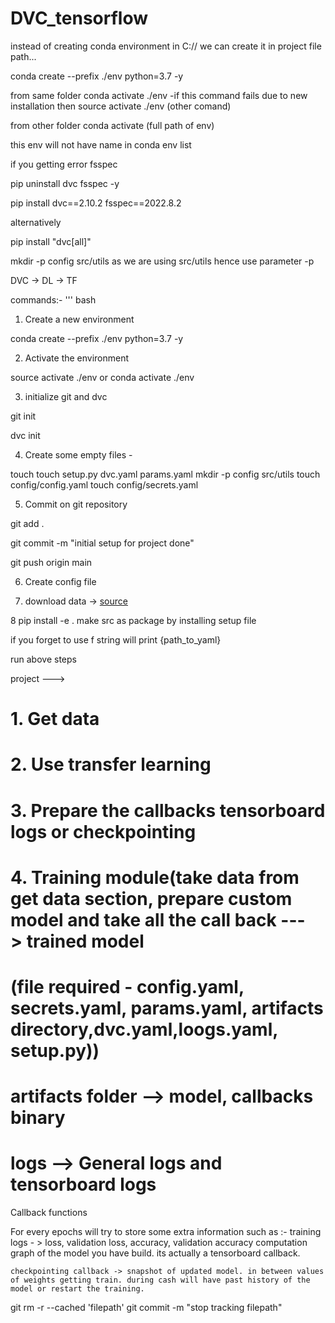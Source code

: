 # DVC_tensorflow

instead of creating conda environment in C:// we can create it in project file path...


conda create --prefix ./env python=3.7 -y

from same folder conda activate ./env -if this command fails due to new installation then source activate ./env (other comand)

from other folder conda activate (full path of env) 

this env will not have name in conda env list

if you getting error fsspec

pip uninstall dvc fsspec -y

pip install dvc==2.10.2 fsspec==2022.8.2

alternatively

pip install "dvc[all]"

mkdir -p config src/utils   as we are using src/utils hence use parameter -p


DVC -> DL -> TF 

commands:- 
''' bash

1. Create a new environment

conda create --prefix ./env python=3.7 -y

2. Activate the environment

source activate ./env or conda activate ./env

3. initialize git and dvc

git init

dvc init

4. Create some empty files -

touch 
touch setup.py dvc.yaml params.yaml
mkdir -p config src/utils
touch config/config.yaml
touch config/secrets.yaml

5. Commit on git repository 

git add .

git commit -m "initial setup for project done"

git push origin main

6. Create config file

7. download data -> [source](https://drive.google.com/drive/folders/1tz4IOoJKdi999IRdqJY04VOifyllRzj1)

8 pip install -e . make src as package by installing setup file

if you forget to use f string will print {path_to_yaml}

run above steps 

project --->
# 1. Get data
# 2. Use transfer learning
# 3. Prepare the callbacks tensorboard logs or checkpointing
# 4. Training module(take data from get data section, prepare custom model and take all the call back ---> trained model 
# (file required  - config.yaml, secrets.yaml, params.yaml, artifacts directory,dvc.yaml,loogs.yaml, setup.py))
# artifacts folder --> model, callbacks binary 
# logs --> General logs and tensorboard logs 



Callback functions 

For every epochs will try to store some extra information such as :- 
    training logs - > loss, validation loss, accuracy, validation accuracy
    computation graph of the model you have build.
    its actually a tensorboard callback.

    checkpointing callback -> snapshot of updated model. in between values of weights getting train. during cash will have past history of the model or restart the training.


 git rm -r --cached 'filepath'
 git commit -m "stop tracking filepath"